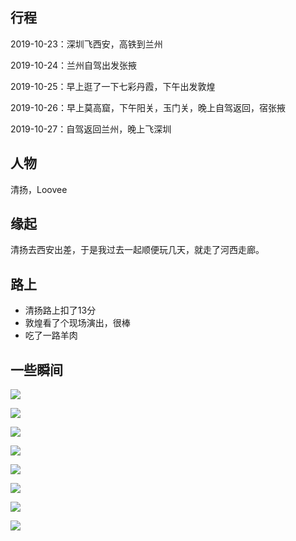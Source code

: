 ## 行程

2019-10-23：深圳飞西安，高铁到兰州

2019-10-24：兰州自驾出发张掖

2019-10-25：早上逛了一下七彩丹霞，下午出发敦煌

2019-10-26：早上莫高窟，下午阳关，玉门关，晚上自驾返回，宿张掖

2019-10-27：自驾返回兰州，晚上飞深圳


## 人物

清扬，Loovee

## 缘起

清扬去西安出差，于是我过去一起顺便玩几天，就走了河西走廊。

## 路上

* 清扬路上扣了13分
* 敦煌看了个现场演出，很棒
* 吃了一路羊肉


## 一些瞬间

![](https://pic1.imgdb.cn/item/634634fa16f2c2beb1e98c7c.jpg)


![](https://pic1.imgdb.cn/item/634634fa16f2c2beb1e98c93.jpg)


![](https://pic1.imgdb.cn/item/634634fa16f2c2beb1e98c9a.jpg)


![](https://pic1.imgdb.cn/item/634634fa16f2c2beb1e98cab.jpg)


![](https://pic1.imgdb.cn/item/634634fa16f2c2beb1e98cb8.jpg)


![](https://pic1.imgdb.cn/item/6346351316f2c2beb1e9b5cd.jpg)


![](https://pic1.imgdb.cn/item/6346351316f2c2beb1e9b5d2.jpg)


![](https://pic1.imgdb.cn/item/6346351316f2c2beb1e9b5d8.jpg)
